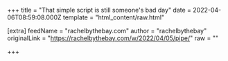 
+++
title = "That simple script is still someone's bad day"
date = 2022-04-06T08:59:08.000Z
template = "html_content/raw.html"

[extra]
feedName = "rachelbythebay.com"
author = "rachelbythebay"
originalLink = "https://rachelbythebay.com/w/2022/04/05/pipe/"
raw = ""

+++

